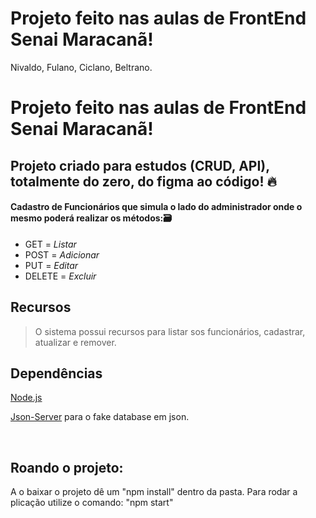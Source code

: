
# Projeto feito nas aulas de FrontEnd Senai Maracanã!
Nivaldo, Fulano, Ciclano, Beltrano.

# Projeto feito nas aulas de FrontEnd Senai Maracanã!
## Projeto criado para estudos (CRUD, API), totalmente do zero, do figma ao código! 🔥


#### Cadastro de Funcionários que simula o lado do administrador onde o mesmo poderá realizar os métodos:🗃️

-   GET = <i>Listar</i>
-   POST = <i>Adicionar</i>
-   PUT = <i>Editar</i>
-   DELETE = <i>Excluir</i>

## Recursos

> O sistema possui recursos para listar sos funcionários, cadastrar, atualizar e remover.

## Dependências

[Node.js](https://nodejs.org/en/)

[Json-Server](https://github.com/typicode/json-server) para o fake database em json.

<br>

## Roando o projeto:
A o baixar o projeto dê um "npm install" dentro da pasta.
Para rodar a plicação utilize o comando:
"npm start"
